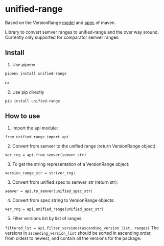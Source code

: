 # unified-range

Based on the VersionRange [model](https://github.com/apache/maven/tree/master/maven-artifact/src/main/java/org/apache/maven/artifact/versioning)
and [spec](https://maven.apache.org/enforcer/enforcer-rules/versionRanges.html) of maven.

Library to convert semver ranges to unified-range and the over way around.
Currently only supported for comparator semver ranges.

## Install
1. Use pipenv

`pipenv install unified-range`

or

2. Use pip directly

`pip install unified-range`

## How to use
1. Import the api module:

`from unified_range import api`

2. Convert from semver to the unified range (return VersionRange object):

`ver_rng = api.from_semver(semver_str)`

3. To get the string representation of a VersionRange object:

`version_range_str = str(ver_rng)`

3. Convert from unified spec to semver_str (return str):

`semver = api.to_semver(unified_spec_str)`

4. Convert from spec string to VersionRange objects:

`ver_rng = api.unified_range(unified_spec_str)`

5. Filter versions list by list of ranges:

`filtered_lst = api.filter_versions(ascending_version_list, ranges)`
The versions in `ascending_version_list` should be sorted in ascending order,
from oldest to newest, and contain all the versions for the package.
